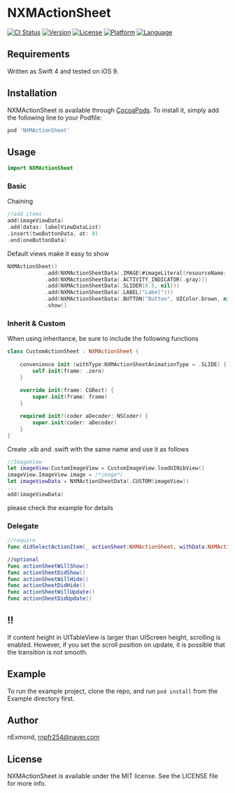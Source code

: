 # NXMActionSheet

[![CI Status](http://img.shields.io/travis/nExmond/NXMActionSheet.svg?style=flat)](https://travis-ci.org/nExmond/NXMActionSheet)
[![Version](https://img.shields.io/cocoapods/v/NXMActionSheet.svg?style=flat)](http://cocoapods.org/pods/NXMActionSheet)
[![License](https://img.shields.io/cocoapods/l/NXMActionSheet.svg?style=flat)](http://cocoapods.org/pods/NXMActionSheet)
[![Platform](https://img.shields.io/cocoapods/p/NXMActionSheet.svg?style=flat)](http://cocoapods.org/pods/NXMActionSheet)
[![Language](https://img.shields.io/badge/swift-4.0-orange.svg?style=flat)](https://developer.apple.com/swift/)



## Requirements

Written as Swift 4 and tested on iOS 9.

## Installation

NXMActionSheet is available through [CocoaPods](http://cocoapods.org). To install
it, simply add the following line to your Podfile:

```ruby
pod 'NXMActionSheet'
```

## Usage

```swift
import NXMActionSheet
```
### Basic

Chaining
```swift
//add items
add(imageViewData)
.add(datas: labelViewDataList)
.insert(twoButtonData, at: 0)
.end(oneButtonData)

```
Default views make it easy to show

```swift
NXMActionSheet()
            .add(NXMActionSheetData(.IMAGE(#imageLiteral(resourceName: "image"))))
            .add(NXMActionSheetData(.ACTIVITY_INDICATOR(.gray)))
            .add(NXMActionSheetData(.SLIDER(0.5, nil)))
            .add(NXMActionSheetData(.LABEL("Label")))
            .add(NXMActionSheetData(.BUTTON("Button", UIColor.brown, nil), withTouchClose: true))
            .show()
```


### Inherit & Custom
When using inheritance, be sure to include the following functions
```swift
class CustomActionSheet : NXMActionSheet {
    
    convenience init (withType:NXMActionSheetAnimationType = .SLIDE) {
        self.init(frame: .zero)
    }
    
    override init(frame: CGRect) {
        super.init(frame: frame)
    }

    required init?(coder aDecoder: NSCoder) {
        super.init(coder: aDecoder)
    }
}
```

Create .xib and .swift with the same name and use it as follows
```swift
//ImageView
let imageView:CustomImageView = CustomImageView.loadUINibView()
imageView.ImageView.image = /*image*/
let imageViewData = NXMActionSheetData(.CUSTOM(imageView))
...
add(imageViewData)
```
please check the example for details



### Delegate
```swift
//require
func didSelectActionItem(_ actionSheet:NXMActionSheet, withData:NXMActionSheetData)

//optional
func actionSheetWillShow()
func actionSheetDidShow()
func actionSheetWillHide()
func actionSheetDidHide()
func actionSheetWillUpdate()
func actionSheetDidUpdate()
```

## !!
If content height in UITableView is larger than UIScreen height, scrolling is enabled.
However, if you set the scroll position on update, it is possible that the transition is not smooth.


## Example

To run the example project, clone the repo, and run `pod install` from the Example directory first.

## Author

nExmond, rnpfr254@naver.com

## License

NXMActionSheet is available under the MIT license. See the LICENSE file for more info.

